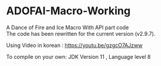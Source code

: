 # ADOFAI-Macro-Working
A Dance of Fire and Ice Macro With API part code  
The code has been rewritten for the current version (v2.9.7).

Using Video in korean : https://youtu.be/gzgcO7AJzww


To compile on your own:
JDK Version 11
, Language level 8
